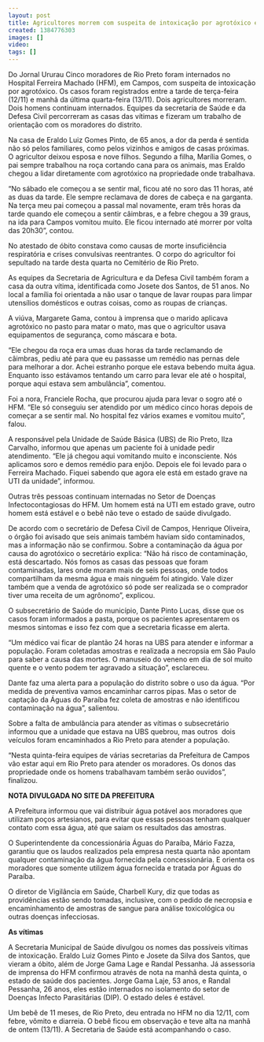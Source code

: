 ```yaml
---
layout: post
title: Agricultores morrem com suspeita de intoxicação por agrotóxico em Campos
created: 1384776303
images: []
video: 
tags: []
---
```



Do Jornal Ururau
Cinco moradores de Rio Preto foram internados no Hospital Ferreira Machado (HFM), em Campos, com suspeita de intoxicação por agrotóxico. Os casos foram registrados entre a tarde de terça-feira (12/11) e manhã da última quarta-feira (13/11). Dois agricultores morreram. Dois homens continuam internados. Equipes da secretaria de Saúde e da Defesa Civil percorreram as casas das vítimas e fizeram um trabalho de orientação com os moradores do distrito.


Na casa de Eraldo Luiz Gomes Pinto, de 65 anos, a dor da perda é sentida não só pelos familiares, como pelos vizinhos e amigos de casas próximas.  O agricultor deixou esposa e nove filhos. Segundo a filha, Marília Gomes, o pai sempre trabalhou na roça cortando cana para os animais, mas Eraldo chegou a lidar diretamente com agrotóxico na propriedade onde trabalhava.


“No sábado ele começou a se sentir mal, ficou até no soro das 11 horas, até as duas da tarde. Ele sempre reclamava de dores de cabeça e na garganta. Na terça meu pai começou a passal mal novamente, eram três horas da tarde quando ele começou a sentir câimbras, e a febre chegou a 39 graus, na ida para Campos vomitou muito. Ele ficou internado até morrer por volta das 20h30”, contou.


No atestado de óbito constava como causas de morte insuficiência respiratória e crises convulsivas reentrantes. O corpo do agricultor foi sepultado na tarde desta quarta no Cemitério de Rio Preto.


As equipes da Secretaria de Agricultura e da Defesa Civil também foram a casa da outra vítima, identificada como Josete dos Santos, de 51 anos. No local a família foi orientada a não usar o tanque de lavar roupas para limpar utensílios domésticos e outras coisas, como as roupas de crianças.


A viúva, Margarete Gama, contou à imprensa que o marido aplicava agrotóxico no pasto para matar o mato, mas que o agricultor usava equipamentos de segurança, como máscara e bota.


“Ele chegou da roça era umas duas horas da tarde reclamando de câimbras, pediu até para que eu passasse um remédio nas pernas dele para melhorar a dor. Achei estranho porque ele estava bebendo muita água. Enquanto isso estávamos tentando um carro para levar ele até o hospital, porque aqui estava sem ambulância”, comentou.


Foi a nora, Franciele Rocha, que procurou ajuda para levar o sogro até o HFM. “Ele só conseguiu ser atendido por um médico cinco horas depois de começar a se sentir mal. No hospital fez vários exames e vomitou muito”, falou.


A responsável pela Unidade de Saúde Básica (UBS) de Rio Preto, Ilza Carvalho, informou que apenas um paciente foi à unidade pedir atendimento. “Ele já chegou aqui vomitando muito e inconsciente. Nós aplicamos soro e demos remédio para enjôo. Depois ele foi levado para o Ferreira Machado. Fiquei sabendo que agora ele está em estado grave na UTI da unidade”, informou.


Outras três pessoas continuam internadas no Setor de Doenças Infectocontagiosas do HFM. Um homem está na UTI em estado grave, outro homem está estável e o bebê não teve o estado de saúde divulgado.


De acordo com o secretário de Defesa Civil de Campos, Henrique Oliveira, o órgão foi avisado que seis animais também haviam sido contaminados, mas a informação não se confirmou. Sobre a contaminação da água por causa do agrotóxico o secretário explica: “Não há risco de contaminação, está descartado. Nós fomos as casas das pessoas que foram contaminadas, lares onde moram mais de seis pessoas, onde todos compartilham da mesma água e mais ninguém foi atingido. Vale dizer também que a venda de agrotóxico só pode ser realizada se o comprador tiver uma receita de um agrônomo”, explicou.


O subsecretário de Saúde do município, Dante Pinto Lucas, disse que os casos foram informados a pasta, porque os pacientes apresentarem os mesmos sintomas e isso fez com que a secretaria ficasse em alerta.


“Um médico vai ficar de plantão 24 horas na UBS para atender e informar a população. Foram coletadas amostras e realizada a necropsia em São Paulo para saber a causa das mortes. O manuseio do veneno em dia de sol muito quente e o vento podem ter agravado a situação”, esclareceu.


Dante faz uma alerta para a população do distrito sobre o uso da água. “Por medida de preventiva vamos encaminhar carros pipas. Mas o setor de captação da Águas do Paraíba fez coleta de amostras e não identificou contaminação na água”, salientou.


Sobre a falta de ambulância para atender as vítimas o subsecretário informou que a unidade que estava na UBS quebrou, mas outros  dois veículos foram encaminhados a Rio Preto para atender a população.


“Nesta quinta-feira equipes de várias secretarias da Prefeitura de Campos vão estar aqui em Rio Preto para atender os moradores. Os donos das propriedade onde os homens trabalhavam também serão ouvidos”, finalizou.


**NOTA DIVULGADA NO SITE DA PREFEITURA**

A Prefeitura informou que vai distribuir água potável aos moradores que utilizam poços artesianos, para evitar que essas pessoas tenham qualquer contato com essa água, até que saiam os resultados das amostras.


O Superintendente da concessionária Águas do Paraíba, Mário Fazza, garantiu que os laudos realizados pela empresa nesta quarta não apontam qualquer contaminação da água fornecida pela concessionária. E orienta os moradores que somente utilizem água fornecida e tratada por Águas do Paraíba.


O diretor de Vigilância em Saúde, Charbell Kury, diz que todas as providências estão sendo tomadas, inclusive, com o pedido de necropsia e encaminhamento de amostras de sangue para análise toxicológica ou outras doenças infecciosas.  

**As vítimas**


A Secretaria Municipal de Saúde divulgou os nomes das possíveis vítimas de intoxicação. Eraldo Luiz Gomes Pinto e Josete da Silva dos Santos, que vieram a óbito, além de Jorge Gama Lage e Randal Pessanha. Já assessoria de imprensa do HFM confirmou através de nota na manhã desta quinta, o estado de saúde dos pacientes. Jorge Gama Laje, 53 anos, e Randal Pessanha, 26 anos, eles estão internados no isolamento do setor de Doenças Infecto Parasitárias (DIP). O estado deles é estável.   


Um bebê de 11 meses, de Rio Preto, deu entrada no HFM no dia 12/11, com febre, vômito e diarreia. O bebê ficou em observação e teve alta na manhã de ontem (13/11). A Secretaria de Saúde está acompanhando o caso.
 
